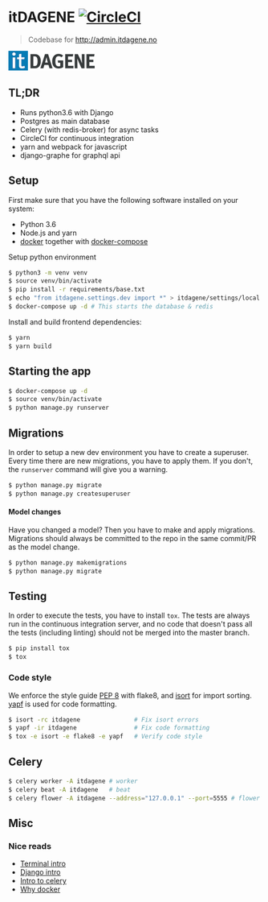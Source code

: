 # itDAGENE [![CircleCI](https://circleci.com/gh/itdagene-ntnu/itdagene.svg?style=svg&circle-token=abcfbea6689e5baef8a1fbb7fa6eb822efdd5bfb)](https://circleci.com/gh/itdagene-ntnu/itdagene)

> Codebase for http://admin.itdagene.no

![itDAGENE](itdagene/assets/img/itdagene_flat.png)

## TL;DR

* Runs python3.6 with Django
* Postgres as main database
* Celery (with redis-broker) for async tasks
* CircleCI for continuous integration
* yarn and webpack for javascript
* django-graphe for graphql api

## Setup

First make sure that you have the following software installed on your system:

* Python 3.6
* Node.js and yarn
* [docker] together with [docker-compose]

Setup python environment

```bash
$ python3 -m venv venv
$ source venv/bin/activate
$ pip install -r requirements/base.txt
$ echo "from itdagene.settings.dev import *" > itdagene/settings/local.py
$ docker-compose up -d # This starts the database & redis
```

Install and build frontend dependencies:

```bash
$ yarn
$ yarn build
```

## Starting the app

```bash
$ docker-compose up -d
$ source venv/bin/activate
$ python manage.py runserver
```

## Migrations

In order to setup a new dev environment you have to create a superuser. Every time there are new migrations, you have to apply them. If you don't, the `runserver` command will give you a warning.

```bash
$ python manage.py migrate
$ python manage.py createsuperuser
```

#### Model changes

Have you changed a model? Then you have to make and apply migrations. Migrations should always be committed to the repo in the same commit/PR as the model change.

```bash
$ python manage.py makemigrations
$ python manage.py migrate
```

## Testing

In order to execute the tests, you have to install `tox`. The tests are always run in the continuous integration server, and no code that doesn't pass all the tests (including linting) should not be merged into the master branch.

```bash
$ pip install tox
$ tox
```

### Code style

We enforce the style guide [PEP 8] with flake8, and [isort] for import sorting. [yapf] is used for code formatting.

```bash
$ isort -rc itdagene               # Fix isort errors
$ yapf -ir itdagene                # Fix code formatting
$ tox -e isort -e flake8 -e yapf   # Verify code style
```

## Celery

```bash
$ celery worker -A itdagene # worker
$ celery beat -A itdagene   # beat
$ celery flower -A itdagene --address="127.0.0.1" --port=5555 # flower
```

## Misc

### Nice reads

* [Terminal intro](https://www.digitalocean.com/community/tutorials/an-introduction-to-the-linux-terminal)
* [Django intro](https://www.djangoproject.com/start/)
* [Intro to celery](http://docs.celeryproject.org/en/latest/getting-started/introduction.html)
* [Why docker](https://www.docker.com/what-container)

[docker]: https://www.docker.com/community-edition
[docker-compose]: https://docs.docker.com/compose/overview/
[pep 8]: https://www.python.org/dev/peps/pep-0008/
[isort]: https://github.com/timothycrosley/isort
[yapf]: https://github.com/google/yapf
